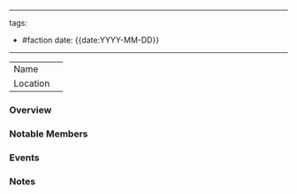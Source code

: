 
---
tags:
- #faction 
date: {{date:YYYY-MM-DD}}
---


|          |     |
| -------- | --- |
| Name     |     |
| Location |     |


### Overview


### Notable Members


### Events



### Notes

